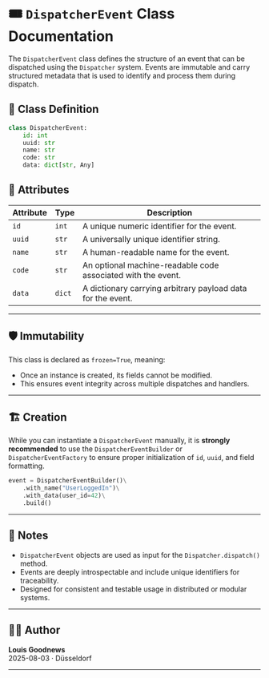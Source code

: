 # 🎟️ `DispatcherEvent` Class Documentation

The `DispatcherEvent` class defines the structure of an event that can be dispatched using the `Dispatcher` system. Events are immutable and carry structured metadata that is used to identify and process them during dispatch.

## 🧱 Class Definition

```python
class DispatcherEvent:
    id: int
    uuid: str
    name: str
    code: str
    data: dict[str, Any]
```

## 🧠 Attributes

| Attribute | Type         | Description                                                  |
|-----------|--------------|--------------------------------------------------------------|
| `id`      | `int`        | A unique numeric identifier for the event.                   |
| `uuid`    | `str`        | A universally unique identifier string.                      |
| `name`    | `str`        | A human-readable name for the event.                         |
| `code`    | `str`        | An optional machine-readable code associated with the event. |
| `data`    | `dict`       | A dictionary carrying arbitrary payload data for the event.  |

---

## 🛡️ Immutability

This class is declared as `frozen=True`, meaning:

- Once an instance is created, its fields cannot be modified.
- This ensures event integrity across multiple dispatches and handlers.

---

## 🏗️ Creation

While you can instantiate a `DispatcherEvent` manually, it is **strongly recommended** to use the `DispatcherEventBuilder` or `DispatcherEventFactory` to ensure proper initialization of `id`, `uuid`, and field formatting.

```python
event = DispatcherEventBuilder()\
    .with_name("UserLoggedIn")\
    .with_data(user_id=42)\
    .build()
```

---

## 📌 Notes

- `DispatcherEvent` objects are used as input for the `Dispatcher.dispatch()` method.
- Events are deeply introspectable and include unique identifiers for traceability.
- Designed for consistent and testable usage in distributed or modular systems.

---

## 🧑‍💻 Author

**Louis Goodnews**  
2025-08-03 · Düsseldorf

---
